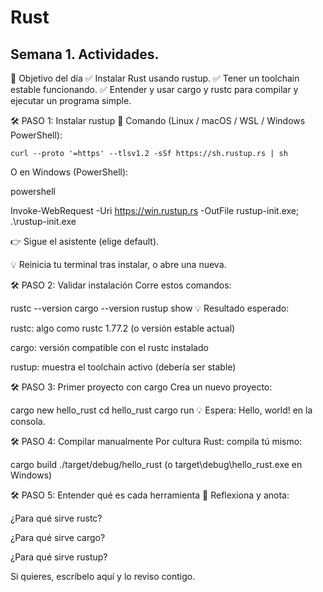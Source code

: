 # Rust
## Semana 1. Actividades.

🎯 Objetivo del día
✅ Instalar Rust usando rustup.
✅ Tener un toolchain estable funcionando.
✅ Entender y usar cargo y rustc para compilar y ejecutar un programa simple.

🛠 PASO 1: Instalar rustup
📌 Comando (Linux / macOS / WSL / Windows PowerShell):
 
    curl --proto '=https' --tlsv1.2 -sSf https://sh.rustup.rs | sh

O en Windows (PowerShell):

powershell
 
Invoke-WebRequest -Uri https://win.rustup.rs -OutFile rustup-init.exe; .\rustup-init.exe

👉 Sigue el asistente (elige default).

💡 Reinicia tu terminal tras instalar, o abre una nueva.

🛠 PASO 2: Validar instalación
Corre estos comandos:

 
rustc --version
cargo --version
rustup show
💡 Resultado esperado:

rustc: algo como rustc 1.77.2 (o versión estable actual)

cargo: versión compatible con el rustc instalado

rustup: muestra el toolchain activo (debería ser stable)

🛠 PASO 3: Primer proyecto con cargo
Crea un nuevo proyecto:

 
cargo new hello_rust
cd hello_rust
cargo run
💡 Espera: Hello, world! en la consola.

🛠 PASO 4: Compilar manualmente
Por cultura Rust: compila tú mismo:

 
cargo build
./target/debug/hello_rust
(o target\debug\hello_rust.exe en Windows)

🛠 PASO 5: Entender qué es cada herramienta
📝 Reflexiona y anota:

¿Para qué sirve rustc?

¿Para qué sirve cargo?

¿Para qué sirve rustup?

Si quieres, escríbelo aquí y lo reviso contigo.

